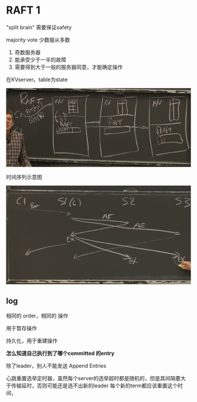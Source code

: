# RAFT 1

"split brain"
需要保证safety

majority vote
少数服从多数 

1. 奇数服务器
1. 能承受少于一半的故障
1. 需要得到大于一般的服务器同意，才能确定操作



在KVserver。table为state

![image-20240808101548280](lec6.assets/image-20240808101548280.png)



时间序列示意图

![image-20240808102344051](lec6.assets/image-20240808102344051.png)



## log

相同的  order，相同的 操作

用于暂存操作

持久化，用于重建操作



**怎么知道自己执行到了哪个committed 的entry**



除了leader，别人不能发送 Append Entries

心跳重置选举定时器，虽然每个server的选举超时都是随机的，但是其间隔要大于传输延时，否则可能还是选不出新的leader
每个新的term都应该重置这个时间，




